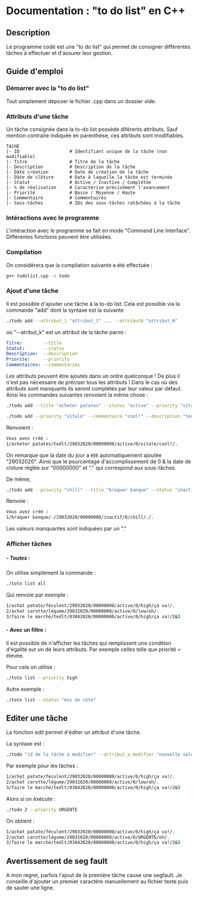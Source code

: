 # Documentation : "to do list" en C++

## Description

Le programme codé est une "to do list" qui permet de consigner différentes tâches à effectuer et d'assurer leur gestion.

## Guide d'emploi

### Démarrer avec la "to do list"

Tout simplement déposer le fichier .cpp dans un dossier vide.

### Attributs d'une tâche

Un tâche consignée dans la to-do list possède diférents attributs.
Sauf mention contraire indiquée en parenthèse, ces attributs sont modifiables.

```
TACHE    
|- ID                   # Identifiant unique de la tâche (non modifiable)
|- Titre                # Titre de la tâche
|- Description          # Description de la tâche
|- Dâte création        # Date de création de la tâche
|- Dâte de clôture      # Date à laquelle la tâche est terminée
|- Statut               # Active / Inactive / Complétée
|- % de réalisation     # Caractérise précisément l'avancement
|- Priorité             # Basse / Moyenne / Haute
|- Commentaire          # Commentaires
|- Sous-tâches          # IDs des sous-tâches ratâchées à la tâche
```

### Intéractions avec le programme

L'intéraction avec le programme se fait en mode "Command Line Interface".
Différentes fonctions peuvent être utilisées.

### Compilation

On considèrera que la compilation suivante a été effectuée :

```sh
g++ todolist.cpp -o todo
```

### Ajout d'une tâche

Il est possible d'ajouter une tâche à la to-do list. 
Cela est possible via la commande "add" dont la syntaxe est la suivante

```sh
./todo add --attribut_1 "attribut_1" ... --attributN "attribut_N"
```
où "--atribut_k" est un attribut de la tâche parmi :

```yml
Titre:        --title
Statut:       --status
Description:  --description
Priorite:     --priority
Commentaires: --commentaries
```
Les attributs peuvent être ajoutés dans un ordre quelconque !
De plus il n'est pas nécessaire de préciser tous les attributs ! Dans le cas où des attributs sont manquants ils seront complétés par leur valeur par défaut. Ainsi les commandes suivantes renvoient la même chose :

```sh
./todo add --title "acheter patates" --status "active" --priority "vitale" --description "tedlt" --commentaire "cool!"
```
```sh
./todo add --priority "vitale" --commentaire "cool!" --description "tedlt" --title "acheter patates" --status "active" 
```
Renvoient :
```sh
Vous avez créé :
1/acheter patates/tedlt/29032020/00000000/active/0/vitale/cool!/.
```
On remarque que la date du jour a été automatiquement ajoutée "29032020".
Ainsi que le pourcentage d'accomplissement de 0 & la date de cloture réglée sur "00000000" et "." qui correspond aux sous-tâches.

De même,
```sh
./todo add --priority "chill" --title "braquer banque" --status "inactif" 
```
Renvoie :
```sh
Vous avez créé :
1/braquer banque/./29032020/00000000/inactif/0/chill/./.
```
Les valeurs manquantes sont indiquées par un "."

### Afficher tâches
##### - Toutes :
On utilise simplement la commande : 
```sh
./toto list all
```
Qui renvoie par exemple : 
```sh
1/achat patate/féculent/29032020/00000000/active/0/high/ça va!/.
2/achat carotte/légume/29032020/00000000/active/0/low/oh/.
3/faire le marché/tedlt/03042020/00000000/active/0/high/ça va!/2&3
```
#### - Avec un filtre :

Il est possible de n'afficher les tâches qui remplissent une condition d'égalité sur un de leurs attributs. Par exemple celles telle que  priorité = élevée.

Pour cela on utilise :

```sh
./toto list --priority high
```

Autre exemple : 

```sh
./toto list --status "mis de côté"
```
## Editer une tâche 
La fonction edit permet d'éditer un attribut d'une tâche.

La syntaxe est : 
```sh
./todo "id de la tâche à modifier" --attribut_a_modifier "nouvelle valeur"
```
Par exemple pour les tâches : 

```sh
1/achat patate/féculent/29032020/00000000/active/0/high/ça va!/.
2/achat carotte/légume/29032020/00000000/active/0/low/oh/.
3/faire le marché/tedlt/03042020/00000000/active/0/high/ça va!/2&3
```
Alors si on éxécute :

```sh
./todo 2 --priority URGENTE
```
On obtient : 
```sh
1/achat patate/féculent/29032020/00000000/active/0/high/ça va!/.
2/achat carotte/légume/29032020/00000000/active/0/URGENTE/oh/.
3/faire le marché/tedlt/03042020/00000000/active/0/high/ça va!/2&3
```

## Avertissement de seg fault 
A mon regret, parfois l'ajout de la première tâche cause une segfault. 
Je conseille d'ajouter un premier caractère manuellement au fichier texte puis de sauter une ligne.